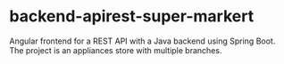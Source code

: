 # backend-apirest-super-markert
Angular frontend for a REST API with a Java backend using Spring Boot. The project is an appliances store with multiple branches.
